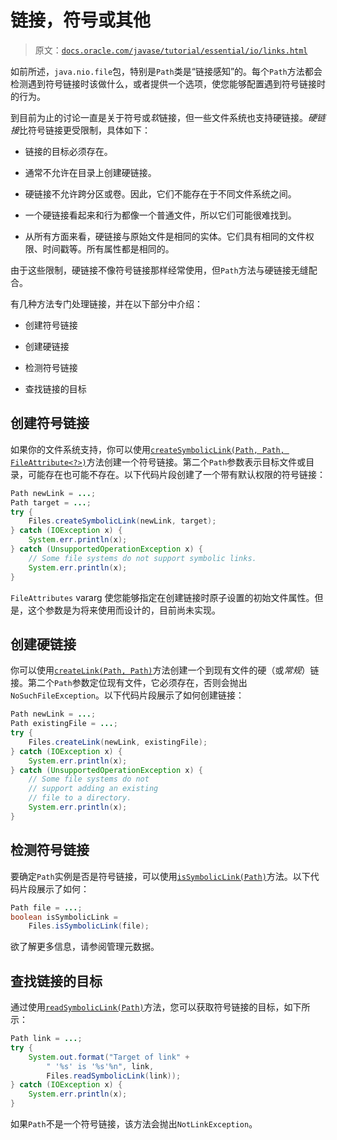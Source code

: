 # 链接，符号或其他

> 原文：[`docs.oracle.com/javase/tutorial/essential/io/links.html`](https://docs.oracle.com/javase/tutorial/essential/io/links.html)

如前所述，`java.nio.file`包，特别是`Path`类是“链接感知”的。每个`Path`方法都会检测遇到符号链接时该做什么，或者提供一个选项，使您能够配置遇到符号链接时的行为。

到目前为止的讨论一直是关于符号或*软*链接，但一些文件系统也支持硬链接。*硬链接*比符号链接更受限制，具体如下：

+   链接的目标必须存在。

+   通常不允许在目录上创建硬链接。

+   硬链接不允许跨分区或卷。因此，它们不能存在于不同文件系统之间。

+   一个硬链接看起来和行为都像一个普通文件，所以它们可能很难找到。

+   从所有方面来看，硬链接与原始文件是相同的实体。它们具有相同的文件权限、时间戳等。所有属性都是相同的。

由于这些限制，硬链接不像符号链接那样经常使用，但`Path`方法与硬链接无缝配合。

有几种方法专门处理链接，并在以下部分中介绍：

+   创建符号链接

+   创建硬链接

+   检测符号链接

+   查找链接的目标

## 创建符号链接

如果你的文件系统支持，你可以使用[`createSymbolicLink(Path, Path, FileAttribute<?>)`](https://docs.oracle.com/javase/8/docs/api/java/nio/file/Files.html#createSymbolicLink-java.nio.file.Path-java.nio.file.Path-java.nio.file.attribute.FileAttribute...-)方法创建一个符号链接。第二个`Path`参数表示目标文件或目录，可能存在也可能不存在。以下代码片段创建了一个带有默认权限的符号链接：

```java
Path newLink = ...;
Path target = ...;
try {
    Files.createSymbolicLink(newLink, target);
} catch (IOException x) {
    System.err.println(x);
} catch (UnsupportedOperationException x) {
    // Some file systems do not support symbolic links.
    System.err.println(x);
}

```

`FileAttributes` vararg 使您能够指定在创建链接时原子设置的初始文件属性。但是，这个参数是为将来使用而设计的，目前尚未实现。

## 创建硬链接

你可以使用[`createLink(Path, Path)`](https://docs.oracle.com/javase/8/docs/api/java/nio/file/Files.html#createLink-java.nio.file.Path-java.nio.file.Path-)方法创建一个到现有文件的硬（或*常规*）链接。第二个`Path`参数定位现有文件，它必须存在，否则会抛出`NoSuchFileException`。以下代码片段展示了如何创建链接：

```java
Path newLink = ...;
Path existingFile = ...;
try {
    Files.createLink(newLink, existingFile);
} catch (IOException x) {
    System.err.println(x);
} catch (UnsupportedOperationException x) {
    // Some file systems do not
    // support adding an existing
    // file to a directory.
    System.err.println(x);
}

```

## 检测符号链接

要确定`Path`实例是否是符号链接，可以使用[`isSymbolicLink(Path)`](https://docs.oracle.com/javase/8/docs/api/java/nio/file/Files.html#isSymbolicLink-java.nio.file.Path-)方法。以下代码片段展示了如何：

```java
Path file = ...;
boolean isSymbolicLink =
    Files.isSymbolicLink(file);

```

欲了解更多信息，请参阅管理元数据。

## 查找链接的目标

通过使用[`readSymbolicLink(Path)`](https://docs.oracle.com/javase/8/docs/api/java/nio/file/Files.html#readSymbolicLink-java.nio.file.Path-)方法，您可以获取符号链接的目标，如下所示：

```java
Path link = ...;
try {
    System.out.format("Target of link" +
        " '%s' is '%s'%n", link,
        Files.readSymbolicLink(link));
} catch (IOException x) {
    System.err.println(x);
}

```

如果`Path`不是一个符号链接，该方法会抛出`NotLinkException`。

